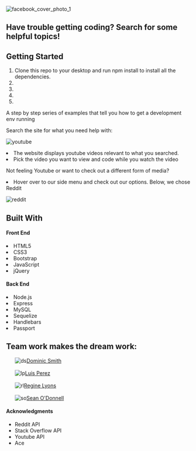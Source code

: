 ![facebook_cover_photo_1](https://user-images.githubusercontent.com/44531143/54729239-be189c80-4b58-11e9-82c1-bb9ac2e2d28a.png)

<h2>Have trouble getting coding? Search for some helpful topics!</h2>

<h2>Getting Started</h2>
<ol>
<li>Clone this repo to your desktop and run npm install to install all the dependencies.</li>
<li></li>
<li></li>
<li></li>
<li></li>
</ol>

A step by step series of examples that tell you how to get a development env running

Search the site for what you need help with:

![youtube](https://user-images.githubusercontent.com/44531143/54789620-7bfb6380-4c09-11e9-8041-f948e1b2d62f.gif)

<li>The website displays youtube videos relevant to what you searched.</li>
<li>Pick the video you want to view and code while you watch the video</li>

Not feeling Youtube or want to check out a different form of media?
<li>Hover over to our side menu and check out our options. Below, we chose Reddit</li>

![reddit](https://user-images.githubusercontent.com/44531143/54790956-53c23380-4c0e-11e9-9d9e-16cd03311cd8.gif)

<h2>Built With</h2>
<h4>Front End</h4>
<li>HTML5 </li>
<li>CSS3</li>
<li>Bootstrap</li>
<li>JavaScript</li>
<li>jQuery</li>

<h4>Back End</h4>
<li>Node.js</li>
<li>Express</li>
<li>MySQL</li>
<li>Sequelize</li>
<li>Handlebars</li>
<li>Passport</li>

<h2>Team work makes the dream work:</h2>
<ul>

![ds](https://user-images.githubusercontent.com/44531143/54729880-3df43600-4b5c-11e9-9ddc-a5cbe911ac43.png)<a href="https://github.com/CodingDom" target="_blank">Dominic Smith</a></li>
<br>
<br>
![lp](https://user-images.githubusercontent.com/44531143/54729941-84e22b80-4b5c-11e9-9473-2024dc9c9f99.png)<a href="https://github.com/LuisDex" target="_blank">Luis Perez</a></li> 
<br>
<br>
![rl](https://user-images.githubusercontent.com/44531143/54729971-ab07cb80-4b5c-11e9-879d-072cf1999e33.png)<a href="https://github.com/lyore15" target="_blank">Regine Lyons</a>
<br>
<br>
![so](https://user-images.githubusercontent.com/44531143/54730004-cecb1180-4b5c-11e9-849e-351eee81a498.png)<a href="https://github.com/Seanodo8" target="_blank">Sean O'Donnell</a></li>
</ul>

<h4>Acknowledgments</h4>
<ul>
<li>Reddit API</li>
<li>Stack Overflow API</li>
<li>Youtube API</li>
<li>Ace</li>
</ul>
